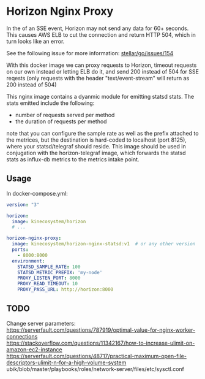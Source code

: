 # Horizon Nginx Proxy

In the of an SSE event, Horizon may not send any data for 60+ seconds.
This causes AWS ELB to cut the connection and return HTTP 504,
which in turn looks like an error.

See the following issue for more information: [stellar/go/issues/154](https://github.com/stellar/go/issues/154)

With this docker image we can proxy requests to Horizon,
timeout requests on our own instead or letting ELB do it,
and send 200 instead of 504 for SSE reqests (only requests with the header "text/event-stream" will return as 200 instead of 504)

This nginx image contains a dyanmic module for emitting statsd stats. The stats emitted include the following:
- number of requests served per method
- the duration of requests per method

note that you can configure the sample rate as well as the prefix attached
to the metrices, but the destination is hard-coded to localhost (port 8125), where your statsd/telegraf should reside. This image should be used in conjugation with the horizon-telegraf image, which forwards the statsd stats as influx-db metrics to the metrics intake point.

## Usage

In docker-compose.yml:

```yaml
version: "3"

horizon:
  image: kinecosystem/horizon
  # ...

horizon-nginx-proxy:
  image: kinecosystem/horizon-nginx-statsd:v1  # or any other version
  ports:
    - 8000:8000
  environment:
    STATSD_SAMPLE_RATE: 100
    STATSD_METRIC_PREFIX: 'my-node'
    PROXY_LISTEN_PORT: 8000
    PROXY_READ_TIMEOUT: 10
    PROXY_PASS_URL: http://horizon:8000
```

## TODO
Change server parameters:  
https://serverfault.com/questions/787919/optimal-value-for-nginx-worker-connections  
https://stackoverflow.com/questions/11342167/how-to-increase-ulimit-on-amazon-ec2-instance  
https://serverfault.com/questions/48717/practical-maximum-open-file-descriptors-ulimit-n-for-a-high-volume-system  
ubik/blob/master/playbooks/roles/network-server/files/etc/sysctl.conf  
